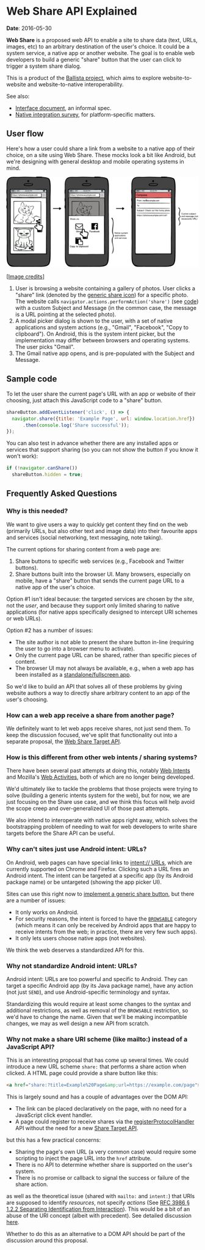 # Web Share API Explained

**Date**: 2016-05-30

**Web Share** is a proposed web API to enable a site to share data (text, URLs,
images, etc) to an arbitrary destination of the user's choice. It could be a
system service, a native app or another website. The goal is to enable web
developers to build a generic "share" button that the user can click to trigger
a system share dialog.

This is a product of the [Ballista project](../../README.md), which aims to
explore website-to-website and website-to-native interoperability.

See also:
* [Interface document](interface.md), an informal spec.
* [Native integration survey](native.md), for platform-specific matters.

## User flow

Here's how a user could share a link from a website to a native app of their
choice, on a site using Web Share. These mocks look a bit like Android, but
we're designing with general desktop and mobile operating systems in mind.

![Share on mobile: web to native](mocks/share_mobile_web_native.png)

[[Image credits](mocks/README.md)]

1. User is browsing a website containing a gallery of photos. User clicks a
   "share" link (denoted by the [generic share
   icon](https://design.google.com/icons/#ic_share)) for a specific photo. The
   website calls `navigator.actions.performAction('share')` (see
   [code](explainer.md#sharing-requester)) with a custom Subject and Message (in
   the common case, the message is a URL pointing at the selected photo).
2. A modal picker dialog is shown to the user, with a set of native applications
   and system actions (e.g., "Gmail", "Facebook", "Copy to clipboard"). On
   Android, this is the system intent picker, but the implementation may differ
   between browsers and operating systems. The user picks "Gmail".
3. The Gmail native app opens, and is pre-populated with the Subject and
   Message.

## Sample code

To let the user share the current page's URL with an app or website of their
choosing, just attach this JavaScript code to a "share" button.

```js
shareButton.addEventListener('click', () => {
  navigator.share({title: 'Example Page', url: window.location.href})
      .then(console.log('Share successful'));
});
```

You can also test in advance whether there are any installed apps or services
that support sharing (so you can not show the button if you know it won't work):

```js
if (!navigator.canShare())
  shareButton.hidden = true;
```

## Frequently Asked Questions

### Why is this needed?

We want to give users a way to quickly get content they find on the web
(primarily URLs, but also other text and image data) into their favourite apps
and services (social networking, text messaging, note taking).

The current options for sharing content from a web page are:

1. Share buttons to specific web services (e.g., Facebook and Twitter buttons).
2. Share buttons built into the browser UI. Many browsers, especially on mobile,
   have a "share" button that sends the current page URL to a native app of the
   user's choice.

Option #1 isn't ideal because: the targeted services are chosen by the *site*,
not the *user*, and because they support only limited sharing to native
applications (for native apps specifically designed to intercept URI schemes or
web URLs).

Option #2 has a number of issues:

* The site author is not able to present the share button in-line (requiring the
  user to go into a browser menu to activate).
* Only the current page URL can be shared, rather than specific pieces of
  content.
* The browser UI may not always be available, e.g., when a web app has been
  installed as a [standalone/fullscreen
  app](https://www.w3.org/TR/appmanifest/#display-modes).

So we'd like to build an API that solves all of these problems by giving website
authors a way to directly share arbitrary content to an app of the user's
choosing.

### How can a web app receive a share from another page?

We definitely want to let web apps receive shares, not just send them. To keep
the discussion focused, we've split that functionality out into a separate
proposal, the [Web Share Target API](../../share-target/docs/explainer.md).

### How is this different from other web intents / sharing systems?

There have been several past attempts at doing this, notably [Web
Intents](http://webintents.org) and Mozilla's [Web
Activities](https://developer.mozilla.org/en-US/docs/Web/API/Web_Activities),
both of which are no longer being developed.

We'd ultimately like to tackle the problems that those projects were trying to
solve (building a generic intents system for the web), but for now, we are just
focusing on the Share use case, and we think this focus will help avoid the
scope creep and over-generalized UI of those past attempts.

We also intend to interoperate with native apps right away, which solves the
bootstrapping problem of needing to wait for web developers to write share
targets before the Share API can be useful.

### Why can't sites just use Android intent: URLs?

On Android, web pages can have special links to [intent://
URLs](https://developer.chrome.com/multidevice/android/intents), which are
currently supported on Chrome and Firefox. Clicking such a URL fires an Android
intent. The intent can be targeted at a specific app (by its Android package
name) or be untargeted (showing the app picker UI).

Sites can use this right now to [implement a generic share
button](https://paul.kinlan.me/sharing-natively-on-android-from-the-web/), but
there are a number of issues:

* It only works on Android.
* For security reasons, the intent is forced to have the
  [`BROWSABLE`](https://developer.android.com/reference/android/content/Intent.html#CATEGORY_BROWSABLE)
  category (which means it can only be received by Android apps that are happy
  to receive intents from the web; in practice, there are very few such apps).
* It only lets users choose native apps (not websites).

We think the web deserves a standardized API for this.

### Why not standardize Android intent: URLs?

Android intent: URLs are too powerful and specific to Android. They can target a
specific Android app (by its Java package name), have any action (not just
`SEND`), and use Android-specific terminology and syntax.

Standardizing this would require at least some changes to the syntax and
additional restrictions, as well as removal of the `BROWSABLE` restriction, so
we'd have to change the name. Given that we'll be making incompatible changes,
we may as well design a new API from scratch.

### Why not make a share URI scheme (like mailto:) instead of a JavaScript API?

This is an interesting proposal that has come up several times. We could
introduce a new URL scheme `share:` that performs a share action when clicked. A
HTML page could provide a share button like this:

```html
<a href="share:?title=Example%20Page&amp;url=https://example.com/page">Share this</a>
```

This is largely sound and has a couple of advantages over the DOM API:

* The link can be placed declaratively on the page, with no need for a
  JavaScript click event handler.
* A page could register to receive shares via the
  [registerProtocolHandler](https://developer.mozilla.org/en-US/docs/Web/API/Navigator/registerProtocolHandler)
  API without the need for a new [Share Target API](../../share-target/docs/explainer.md).

but this has a few practical concerns:

* Sharing the page's own URL (a very common case) would require some scripting
  to inject the page URL into the `href` attribute.
* There is no API to determine whether share is supported on the user's system.
* There is no promise or callback to signal the success or failure of the share
  action.

as well as the theoretical issue (shared with `mailto:` and `intent:`) that URIs
are supposed to identify *resources*, not specify *actions* (See [RFC 3986 §
1.2.2 Separating Identification from
Interaction](https://tools.ietf.org/html/rfc3986#section-1.2.2)). This would be
a bit of an abuse of the URI concept (albeit with precedent). See detailed
discussion [here](https://github.com/chromium/ballista/issues/21).

Whether to do this as an alternative to a DOM API should be part of the
discussion around this proposal.
